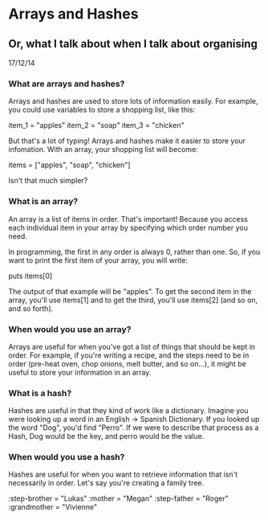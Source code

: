 
Arrays and Hashes
=================

Or, what I talk about when I talk about organising
--------------------------------------------------

17/12/14

### What are arrays and hashes?

Arrays and hashes are used to store lots of information easily. For example, you could use variables to store a shopping list, like this:

item_1 = "apples"
item_2 = "soap"
item_3 = "chicken"

But that's a lot of typing! Arrays and hashes make it easier to store your infomation. With an array, your shopping list will become:

items = ["apples", "soap", "chicken"]

Isn't that much simpler?

### What is an array?

An array is a list of items in order. That's important! Because you access each individual item in your array by specifying which order number you need.

In programming, the first in any order is always 0, rather than one. So, if you want to print the first item of your array, you will write:

puts items[0]

The output of that example will be "apples". To get the second item in the array, you'll use items[1] and to get the third, you'll use items[2] (and so on, and so forth).


### When would you use an array?

Arrays are useful for when you've got a list of things that should be kept in order. For example, if you're writing a recipe, and the steps need to be in order (pre-heat oven, chop onions, melt butter, and so on...), it might be useful to store your information in an array.

### What is a hash?

Hashes are useful in that they kind of work like a dictionary. Imagine you were looking up a word in an English -> Spanish Dictionary. If you looked up the word "Dog", you'd find "Perro". If we were to describe that process as a Hash, Dog would be the key, and perro would be the value.

### When would you use a hash?

Hashes are useful for when you want to retrieve information that isn't necessarily in order. Let's say you're creating a family tree.

:step-brother = "Lukas"
:mother = "Megan"
:step-father = "Roger"
:grandmother = "Vivienne"



